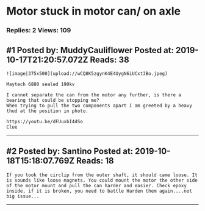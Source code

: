 # Motor stuck in motor can/ on axle

### Replies: 2 Views: 109

## \#1 Posted by: MuddyCauliflower Posted at: 2019-10-17T21:20:57.072Z Reads: 38

```
![image|375x500](upload://wCQ8K5zgynK4E4UygN6iUCxt3Bo.jpeg) 

Maytech 6880 sealed 190kv 

I cannot separate the can from the motor any further, is there a bearing that could be stopping me?
When trying to pull the two components apart I am greeted by a heavy thud at the position in photo. 

https://youtu.be/dFUuxbI4dSo
Clue
```

---
## \#2 Posted by: Santino Posted at: 2019-10-18T15:18:07.769Z Reads: 18

```
If you took the circlip from the outer shaft, it should came loose. It is sounds like loose magnets. You could mount the motor the other side of the motor mount and pull the can harder and easier. Check epoxy inside, if it is broken, you need to battle Harden them again....not big issue...
```

---
